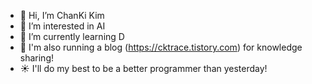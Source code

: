 - 👋 Hi, I’m ChanKi Kim
- :eyes: I’m interested in AI
- 🌱 I’m currently learning D
- :raised_hands: I'm also running a blog (https://cktrace.tistory.com) for knowledge sharing!
- :sunny: I'll do my best to be a better programmer than yesterday!

<!---
CKtrace/CKtrace is a ✨ special ✨ repository because its `README.md` (this file) appears on your GitHub profile.
You can click the Preview link to take a look at your changes.
--->
